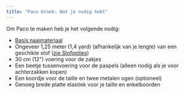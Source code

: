 ```yaml
---
title: "Paco broek: Wat je nodig hebt"
---
```


Om Paco te maken heb je het volgende nodig:

- [Basis naaimateriaal](/docs/sewing/basic-sewing-supplies)
- Ongeveer 1,25 meter (1,4 yard) (afhankelijk van je lengte) van een geschikte stof ([zie Stofopties](/docs/patterns/paco/fabric))
- 30 cm (12") voering voor de zakjes
- Een beetje tussenvoering voor de paspels (alleen nodig als je voor achterzakken kopen)
- Een koordje voor de taille en twee metalen ogen (optioneel)
- Genoeg brede platte elastiek voor je taille en enkelboorden
